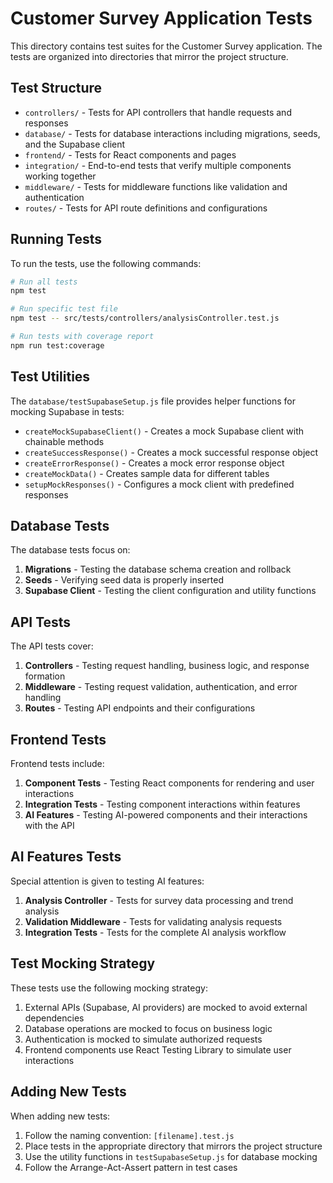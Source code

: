 # Customer Survey Application Tests

This directory contains test suites for the Customer Survey application. The tests are organized into directories that mirror the project structure.

## Test Structure

- `controllers/` - Tests for API controllers that handle requests and responses
- `database/` - Tests for database interactions including migrations, seeds, and the Supabase client
- `frontend/` - Tests for React components and pages
- `integration/` - End-to-end tests that verify multiple components working together
- `middleware/` - Tests for middleware functions like validation and authentication
- `routes/` - Tests for API route definitions and configurations

## Running Tests

To run the tests, use the following commands:

```bash
# Run all tests
npm test

# Run specific test file
npm test -- src/tests/controllers/analysisController.test.js

# Run tests with coverage report
npm run test:coverage
```

## Test Utilities

The `database/testSupabaseSetup.js` file provides helper functions for mocking Supabase in tests:

- `createMockSupabaseClient()` - Creates a mock Supabase client with chainable methods
- `createSuccessResponse()` - Creates a mock successful response object
- `createErrorResponse()` - Creates a mock error response object
- `createMockData()` - Creates sample data for different tables
- `setupMockResponses()` - Configures a mock client with predefined responses

## Database Tests

The database tests focus on:

1. **Migrations** - Testing the database schema creation and rollback
2. **Seeds** - Verifying seed data is properly inserted
3. **Supabase Client** - Testing the client configuration and utility functions

## API Tests

The API tests cover:

1. **Controllers** - Testing request handling, business logic, and response formation
2. **Middleware** - Testing request validation, authentication, and error handling
3. **Routes** - Testing API endpoints and their configurations

## Frontend Tests

Frontend tests include:

1. **Component Tests** - Testing React components for rendering and user interactions
2. **Integration Tests** - Testing component interactions within features
3. **AI Features** - Testing AI-powered components and their interactions with the API

## AI Features Tests

Special attention is given to testing AI features:

1. **Analysis Controller** - Tests for survey data processing and trend analysis
2. **Validation Middleware** - Tests for validating analysis requests
3. **Integration Tests** - Tests for the complete AI analysis workflow

## Test Mocking Strategy

These tests use the following mocking strategy:

1. External APIs (Supabase, AI providers) are mocked to avoid external dependencies
2. Database operations are mocked to focus on business logic
3. Authentication is mocked to simulate authorized requests
4. Frontend components use React Testing Library to simulate user interactions

## Adding New Tests

When adding new tests:

1. Follow the naming convention: `[filename].test.js`
2. Place tests in the appropriate directory that mirrors the project structure
3. Use the utility functions in `testSupabaseSetup.js` for database mocking
4. Follow the Arrange-Act-Assert pattern in test cases 